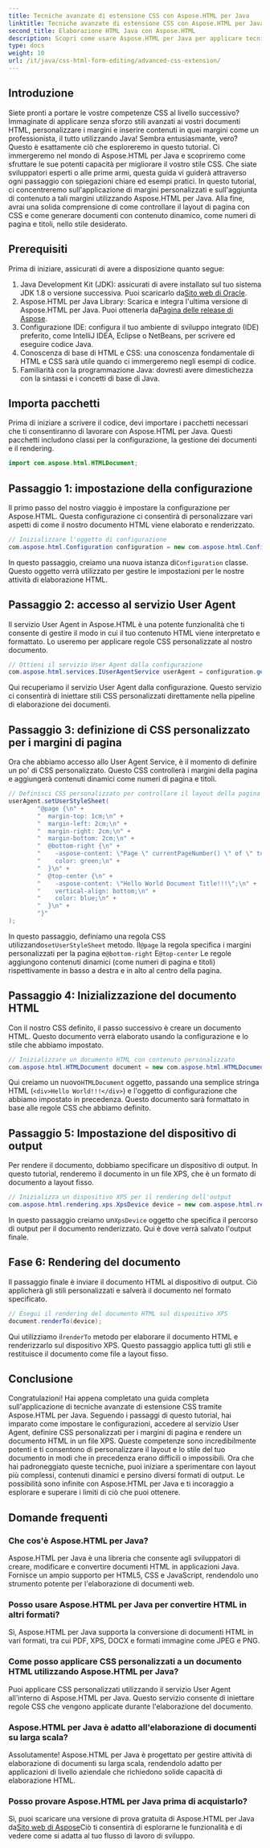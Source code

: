 ```yaml
---
title: Tecniche avanzate di estensione CSS con Aspose.HTML per Java
linktitle: Tecniche avanzate di estensione CSS con Aspose.HTML per Java
second_title: Elaborazione HTML Java con Aspose.HTML
description: Scopri come usare Aspose.HTML per Java per applicare tecniche CSS avanzate, tra cui margini di pagina personalizzati e contenuto dinamico. Un tutorial pratico e dettagliato per sviluppatori.
type: docs
weight: 10
url: /it/java/css-html-form-editing/advanced-css-extension/
---
```

## Introduzione
Siete pronti a portare le vostre competenze CSS al livello successivo? Immaginate di applicare senza sforzo stili avanzati ai vostri documenti HTML, personalizzare i margini e inserire contenuti in quei margini come un professionista, il tutto utilizzando Java! Sembra entusiasmante, vero? Questo è esattamente ciò che esploreremo in questo tutorial. Ci immergeremo nel mondo di Aspose.HTML per Java e scopriremo come sfruttare le sue potenti capacità per migliorare il vostro stile CSS. Che siate sviluppatori esperti o alle prime armi, questa guida vi guiderà attraverso ogni passaggio con spiegazioni chiare ed esempi pratici.
In questo tutorial, ci concentreremo sull'applicazione di margini personalizzati e sull'aggiunta di contenuto a tali margini utilizzando Aspose.HTML per Java. Alla fine, avrai una solida comprensione di come controllare il layout di pagina con CSS e come generare documenti con contenuto dinamico, come numeri di pagina e titoli, nello stile desiderato.
## Prerequisiti
Prima di iniziare, assicurati di avere a disposizione quanto segue:
1. Java Development Kit (JDK): assicurati di avere installato sul tuo sistema JDK 1.8 o versione successiva. Puoi scaricarlo da[Sito web di Oracle](https://www.oracle.com/java/technologies/javase-jdk11-downloads.html).
2.  Aspose.HTML per Java Library: Scarica e integra l'ultima versione di Aspose.HTML per Java. Puoi ottenerla da[Pagina delle release di Aspose](https://releases.aspose.com/html/java/).
3. Configurazione IDE: configura il tuo ambiente di sviluppo integrato (IDE) preferito, come IntelliJ IDEA, Eclipse o NetBeans, per scrivere ed eseguire codice Java.
4. Conoscenza di base di HTML e CSS: una conoscenza fondamentale di HTML e CSS sarà utile quando ci immergeremo negli esempi di codice.
5. Familiarità con la programmazione Java: dovresti avere dimestichezza con la sintassi e i concetti di base di Java.
## Importa pacchetti
Prima di iniziare a scrivere il codice, devi importare i pacchetti necessari che ti consentiranno di lavorare con Aspose.HTML per Java. Questi pacchetti includono classi per la configurazione, la gestione dei documenti e il rendering.
```java
import com.aspose.html.HTMLDocument;
```
## Passaggio 1: impostazione della configurazione
Il primo passo del nostro viaggio è impostare la configurazione per Aspose.HTML. Questa configurazione ci consentirà di personalizzare vari aspetti di come il nostro documento HTML viene elaborato e renderizzato.
```java
// Inizializzare l'oggetto di configurazione
com.aspose.html.Configuration configuration = new com.aspose.html.Configuration();
```
 In questo passaggio, creiamo una nuova istanza di`Configuration` classe. Questo oggetto verrà utilizzato per gestire le impostazioni per le nostre attività di elaborazione HTML.
## Passaggio 2: accesso al servizio User Agent
Il servizio User Agent in Aspose.HTML è una potente funzionalità che ti consente di gestire il modo in cui il tuo contenuto HTML viene interpretato e formattato. Lo useremo per applicare regole CSS personalizzate al nostro documento.
```java
// Ottieni il servizio User Agent dalla configurazione
com.aspose.html.services.IUserAgentService userAgent = configuration.getService(com.aspose.html.services.IUserAgentService.class);
```
Qui recuperiamo il servizio User Agent dalla configurazione. Questo servizio ci consentirà di iniettare stili CSS personalizzati direttamente nella pipeline di elaborazione dei documenti.
## Passaggio 3: definizione di CSS personalizzato per i margini di pagina
Ora che abbiamo accesso allo User Agent Service, è il momento di definire un po' di CSS personalizzato. Questo CSS controllerà i margini della pagina e aggiungerà contenuti dinamici come numeri di pagina e titoli.
```java
// Definisci CSS personalizzato per controllare il layout della pagina
userAgent.setUserStyleSheet(
        "@page {\n" +
        "  margin-top: 1cm;\n" +
        "  margin-left: 2cm;\n" +
        "  margin-right: 2cm;\n" +
        "  margin-bottom: 2cm;\n" +
        "  @bottom-right {\n" +
        "    -aspose-content: \"Page \" currentPageNumber() \" of \" totalPagesNumber();\n" +
        "    color: green;\n" +
        "  }\n" +
        "  @top-center {\n" +
        "    -aspose-content: \"Hello World Document Title!!!\";\n" +
        "    vertical-align: bottom;\n" +
        "    color: blue;\n" +
        "  }\n" +
        "}"
);
```
 In questo passaggio, definiamo una regola CSS utilizzando`setUserStyleSheet` metodo. Il`@page` la regola specifica i margini personalizzati per la pagina e`@bottom-right` E`@top-center` Le regole aggiungono contenuti dinamici (come numeri di pagina e titoli) rispettivamente in basso a destra e in alto al centro della pagina.
## Passaggio 4: Inizializzazione del documento HTML
Con il nostro CSS definito, il passo successivo è creare un documento HTML. Questo documento verrà elaborato usando la configurazione e lo stile che abbiamo impostato.
```java
// Inizializzare un documento HTML con contenuto personalizzato
com.aspose.html.HTMLDocument document = new com.aspose.html.HTMLDocument("<div>Hello World!!!</div>", ".", configuration);
```
 Qui creiamo un nuovo`HTMLDocument` oggetto, passando una semplice stringa HTML (`<div>Hello World!!!</div>`) e l'oggetto di configurazione che abbiamo impostato in precedenza. Questo documento sarà formattato in base alle regole CSS che abbiamo definito.
## Passaggio 5: Impostazione del dispositivo di output
Per rendere il documento, dobbiamo specificare un dispositivo di output. In questo tutorial, renderemo il documento in un file XPS, che è un formato di documento a layout fisso.
```java
// Inizializza un dispositivo XPS per il rendering dell'output
com.aspose.html.rendering.xps.XpsDevice device = new com.aspose.html.rendering.xps.XpsDevice("output/output.xps");
```
 In questo passaggio creiamo un`XpsDevice` oggetto che specifica il percorso di output per il documento renderizzato. Qui è dove verrà salvato l'output finale.
## Fase 6: Rendering del documento
Il passaggio finale è inviare il documento HTML al dispositivo di output. Ciò applicherà gli stili personalizzati e salverà il documento nel formato specificato.
```java
// Esegui il rendering del documento HTML sul dispositivo XPS
document.renderTo(device);
```
 Qui utilizziamo il`renderTo` metodo per elaborare il documento HTML e renderizzarlo sul dispositivo XPS. Questo passaggio applica tutti gli stili e restituisce il documento come file a layout fisso.
## Conclusione
Congratulazioni! Hai appena completato una guida completa sull'applicazione di tecniche avanzate di estensione CSS tramite Aspose.HTML per Java. Seguendo i passaggi di questo tutorial, hai imparato come impostare le configurazioni, accedere al servizio User Agent, definire CSS personalizzati per i margini di pagina e rendere un documento HTML in un file XPS. Queste competenze sono incredibilmente potenti e ti consentono di personalizzare il layout e lo stile del tuo documento in modi che in precedenza erano difficili o impossibili. 
Ora che hai padroneggiato queste tecniche, puoi iniziare a sperimentare con layout più complessi, contenuti dinamici e persino diversi formati di output. Le possibilità sono infinite con Aspose.HTML per Java e ti incoraggio a esplorare e superare i limiti di ciò che puoi ottenere.
## Domande frequenti
### Che cos'è Aspose.HTML per Java?
Aspose.HTML per Java è una libreria che consente agli sviluppatori di creare, modificare e convertire documenti HTML in applicazioni Java. Fornisce un ampio supporto per HTML5, CSS e JavaScript, rendendolo uno strumento potente per l'elaborazione di documenti web.
### Posso usare Aspose.HTML per Java per convertire HTML in altri formati?
Sì, Aspose.HTML per Java supporta la conversione di documenti HTML in vari formati, tra cui PDF, XPS, DOCX e formati immagine come JPEG e PNG.
### Come posso applicare CSS personalizzati a un documento HTML utilizzando Aspose.HTML per Java?
Puoi applicare CSS personalizzati utilizzando il servizio User Agent all'interno di Aspose.HTML per Java. Questo servizio consente di iniettare regole CSS che vengono applicate durante l'elaborazione del documento.
### Aspose.HTML per Java è adatto all'elaborazione di documenti su larga scala?
Assolutamente! Aspose.HTML per Java è progettato per gestire attività di elaborazione di documenti su larga scala, rendendolo adatto per applicazioni di livello aziendale che richiedono solide capacità di elaborazione HTML.
### Posso provare Aspose.HTML per Java prima di acquistarlo?
Sì, puoi scaricare una versione di prova gratuita di Aspose.HTML per Java da[Sito web di Aspose](https://releases.aspose.com/html/java/)Ciò ti consentirà di esplorarne le funzionalità e di vedere come si adatta al tuo flusso di lavoro di sviluppo.